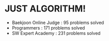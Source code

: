 # JUST ALGORITHM!

- Baekjoon Online Judge : 95 problems solved
- Programmers : 171 problems solved
- SW Expert Academy : 231 problems solved
